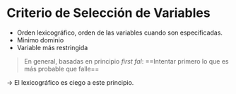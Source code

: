 # Criterio de Selección de Variables

- Orden lexicográfico, orden de las variables cuando son especificadas.
- Minimo dominio
- Variable más restringida

> En general, basadas en principio _first fal_:
> ==Intentar primero lo que es más probable que falle==

-> El lexicográfico es ciego a este principio.
